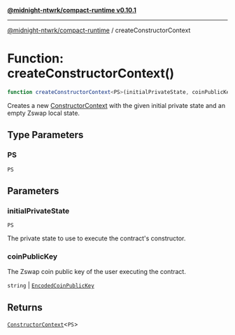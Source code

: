 [**@midnight-ntwrk/compact-runtime v0.10.1**](../README.md)

***

[@midnight-ntwrk/compact-runtime](../globals.md) / createConstructorContext

# Function: createConstructorContext()

```ts
function createConstructorContext<PS>(initialPrivateState, coinPublicKey): ConstructorContext<PS>;
```

Creates a new [ConstructorContext](../interfaces/ConstructorContext.md) with the given initial private state and an empty Zswap local state.

## Type Parameters

### PS

`PS`

## Parameters

### initialPrivateState

`PS`

The private state to use to execute the contract's constructor.

### coinPublicKey

The Zswap coin public key of the user executing the contract.

`string` | [`EncodedCoinPublicKey`](../interfaces/EncodedCoinPublicKey.md)

## Returns

[`ConstructorContext`](../interfaces/ConstructorContext.md)\<`PS`\>
